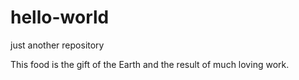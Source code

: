 # hello-world
just another repository

This food is the gift of the Earth and the result of much loving work.

